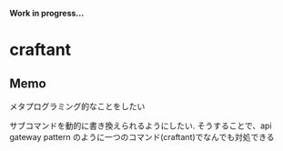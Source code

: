 **Work in progress...**
# craftant
## Memo
メタプログラミング的なことをしたい

サブコマンドを動的に書き換えられるようにしたい.
そうすることで、api gateway pattern のように一つのコマンド(craftant)でなんでも対処できる
